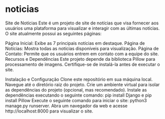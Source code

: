 # noticias

Site de Notícias
Este é um projeto de site de notícias que visa fornecer aos usuários uma plataforma para visualizar e interagir com as últimas notícias. O site atualmente possui as seguintes páginas:

Página Inicial: Exibe as 7 principais notícias em destaque.
Página de Notícias: Mostra todas as notícias disponíveis para visualização.
Página de Contato: Permite que os usuários entrem em contato com a equipe do site.
Recursos e Dependências
Este projeto depende da biblioteca Pillow para processamento de imagens. Certifique-se de instalá-la antes de executar o site.

Instalação e Configuração
Clone este repositório em sua máquina local.
Navegue até o diretório raiz do projeto.
Crie um ambiente virtual para isolar as dependências do projeto (opcional, mas recomendado).
Instale as dependências executando o seguinte comando: pip install Django e pip install Pillow
Execute o seguinte comando para iniciar o site: python3 manage.py runserver.
Abra um navegador da web e acesse http://localhost:8000 para visualizar o site.
